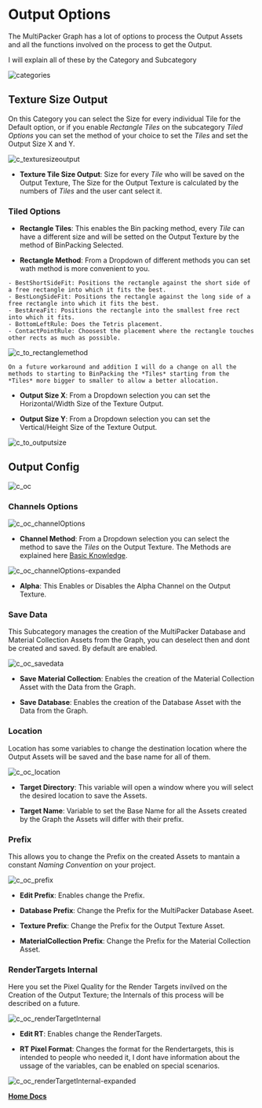 # Output Options

The MultiPacker Graph has a lot of options to process the Output Assets and all the functions involved on the process to get the Output.

I will explain all of these by the Category and Subcategory

![categories](/Images/categories.jpg)

## Texture Size Output

On this Category you can select the Size for every individual Tile for the Default option, or if you enable *Rectangle Tiles* on the subcategory *Tiled Options* you can set the method of your choice to set the *Tiles* and set the Output Size X and Y.

 ![c_texturesizeoutput](/Images/c_texturesizeoutput.jpg)

- **Texture Tile Size Output**: Size for every *Tile* who will be saved on the Output Texture, The Size for the Output Texture is calculated by the numbers of *Tiles* and the user cant select it.

### Tiled Options

- **Rectangle Tiles**: This enables the Bin packing method, every *Tile* can have a different size and will be setted on the Output Texture by the method of BinPacking Selected.

- **Rectangle Method**: From a Dropdown of different methods you can set wath method is more convenient to you.
```
- BestShortSideFit: Positions the rectangle against the short side of a free rectangle into which it fits the best.
- BestLongSideFit: Positions the rectangle against the long side of a free rectangle into which it fits the best.
- BestAreaFit: Positions the rectangle into the smallest free rect into which it fits.
- BottomLeftRule: Does the Tetris placement.
- ContactPointRule: Choosest the placement where the rectangle touches other rects as much as possible.
```
![c_to_rectanglemethod](/Images/c_to_rectanglemethod.jpg)

```
On a future workaround and addition I will do a change on all the methods to starting to BinPacking the *Tiles* starting from the *Tiles* more bigger to smaller to allow a better allocation.
```

- **Output Size X**: From a Dropdown selection you can set the Horizontal/Width Size of the Texture Output.

- **Output Size Y**: From a Dropdown selection you can set the Vertical/Height Size of the Texture Output.

![c_to_outputsize](/Images/c_to_outputsize.jpg)

## Output Config

![c_oc](/Images/c_oc.jpg)

### Channels Options

![c_oc_channelOptions](/Images/c_oc_channelOptions.jpg)

- **Channel Method**: From a Dropdown selection you can select the method to save the *Tiles* on the Output Texture.
The Methods are explained here [Basic Knowledge](https://cheke.github.io/MultiPacker/Doc/Basic).

![c_oc_channelOptions-expanded](/Images/c_oc_channelOptions-expanded.jpg)

- **Alpha**: This Enables or Disables the Alpha Channel on the Output Texture.

### Save Data

This Subcategory manages the creation of the MultiPacker Database and Material Collection Assets from the Graph, you can deselect then and dont be created and saved. By default are enabled.

![c_oc_savedata](/Images/c_oc_savedata.jpg)

- **Save Material Collection**: Enables the creation of the Material Collection Asset with the Data from the Graph.

- **Save Database**: Enables the creation of the Database Asset with the Data from the Graph.

### Location

Location has some variables to change the destination location where the Output Assets will be saved and the base name for all of them.

![c_oc_location](/Images/c_oc_location.jpg)

- **Target Directory**: This variable will open a window where you will select the desired location to save the Assets.

- **Target Name**: Variable to set the Base Name for all the Assets created by the Graph the Assets will differ with their prefix.

### Prefix

This allows you to change the Prefix on the created Assets to mantain a constant *Naming Convention* on your project.

![c_oc_prefix](/Images/c_oc_prefix.jpg)

- **Edit Prefix**: Enables change the Prefix.

- **Database Prefix**: Change the Prefix for the MultiPacker Database Aseet.

- **Texture Prefix**: Change the Prefix for the Output Texture Asset.

- **MaterialCollection Prefix**: Change the Prefix for the Material Collection Asset.

### RenderTargets Internal

Here you set the Pixel Quality for the Render Targets invilved on the Creation of the Output Texture; the Internals of this process will be described on a future.

![c_oc_renderTargetInternal](/Images/c_oc_renderTargetInternal.jpg)

- **Edit RT**: Enables change the RenderTargets.

- **RT Pixel Format**: Changes the format for the Rendertargets, this is intended to people who needed it, I dont have information about the ussage of the variables, can be enabled on special scenarios.

 ![c_oc_renderTargetInternal-expanded](/Images/c_oc_renderTargetInternal-expanded.jpg)

[**Home Docs**](https://cheke.github.io/MultiPacker)
